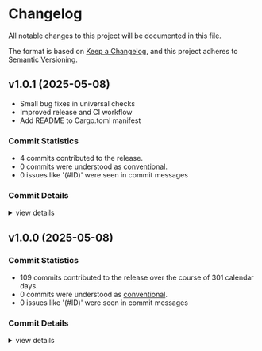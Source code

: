 # Changelog

All notable changes to this project will be documented in this file.

The format is based on [Keep a Changelog](https://keepachangelog.com/en/1.0.0/),
and this project adheres to [Semantic Versioning](https://semver.org/spec/v2.0.0.html).

## v1.0.1 (2025-05-08)

* Small bug fixes in universal checks
* Improved release and CI workflow
* Add README to Cargo.toml manifest

### Commit Statistics

<csr-read-only-do-not-edit/>

 - 4 commits contributed to the release.
 - 0 commits were understood as [conventional](https://www.conventionalcommits.org).
 - 0 issues like '(#ID)' were seen in commit messages

### Commit Details

<csr-read-only-do-not-edit/>

<details><summary>view details</summary>

 * **Uncategorized**
    - Update changelog ([`1f2767f`](https://github.com/fonttools/fontspector/commit/1f2767fb7287ef691e857eba0a4b74923d0f22ae))
    - Adjusting changelogs prior to release of fontspector v1.0.1 ([`c2e98f9`](https://github.com/fonttools/fontspector/commit/c2e98f9f3bd79fb20650ce872d098e723d5ded27))
    - Add changelog ([`cfa49cd`](https://github.com/fonttools/fontspector/commit/cfa49cd37952a26afd540700c3fe82b970125b57))
    - Bump fontspector version ([`59460d9`](https://github.com/fonttools/fontspector/commit/59460d97c94e5292b76133fd2b2e787d7242d529))
</details>

## v1.0.0 (2025-05-08)

### Commit Statistics

<csr-read-only-do-not-edit/>

 - 109 commits contributed to the release over the course of 301 calendar days.
 - 0 commits were understood as [conventional](https://www.conventionalcommits.org).
 - 0 issues like '(#ID)' were seen in commit messages

### Commit Details

<csr-read-only-do-not-edit/>

<details><summary>view details</summary>

 * **Uncategorized**
    - Merge pull request #102 from fonttools/release-prep ([`e5435f4`](https://github.com/fonttools/fontspector/commit/e5435f4ab282338ccc818daca8dacf543de27022))
    - Don't forget readme... ([`6fb2f74`](https://github.com/fonttools/fontspector/commit/6fb2f74b8a341fbc7c427efd88f9d32509398e4a))
    - Read profile cargo files for release ([`5fe1c5a`](https://github.com/fonttools/fontspector/commit/5fe1c5aff636944c257ec25b19004426660db0c2))
    - Prep for 1.0.0 release ([`c1ef822`](https://github.com/fonttools/fontspector/commit/c1ef822c860b8dd53b363c9b69201981c75f757c))
    - Merge pull request #100 from fonttools/iso15008 ([`c42f3f8`](https://github.com/fonttools/fontspector/commit/c42f3f8d0dfdbe97d9fa78342e135de0911d97fc))
    - Bake it in ([`8372ea1`](https://github.com/fonttools/fontspector/commit/8372ea194eb3a21fb074e415e2eab0e8f0d721b0))
    - Merge pull request #96 from fonttools/non-ink-characters ([`1577008`](https://github.com/fonttools/fontspector/commit/15770084eaa140071658b5b6157ceb8174c8eb3a))
    - Process overrides in profile and config file ([`b15fdd8`](https://github.com/fonttools/fontspector/commit/b15fdd8e297d58d3ce2938e2c38a6cc6568cbb86))
    - Merge pull request #92 from fonttools/nixon-feedback ([`0b9a28b`](https://github.com/fonttools/fontspector/commit/0b9a28b9c647bfb7ec0f3ba8156d616fce82b37b))
    - Move skrifa dep to workspace ([`9475563`](https://github.com/fonttools/fontspector/commit/9475563d3da16cf982551f46dd50ec16e9264055))
    - Merge pull request #86 from fonttools/fix-md-filename ([`ef4b330`](https://github.com/fonttools/fontspector/commit/ef4b330bfc81ddff2572b6cf9b979fc0748ec5c2))
    - Wrong name for markdown report template ([`154631b`](https://github.com/fonttools/fontspector/commit/154631bbbf225659843a2b8b3724999385f73b20))
    - Merge pull request #85 from fonttools/html-reporter ([`f7509d1`](https://github.com/fonttools/fontspector/commit/f7509d1b6418bb21feb931153bcbf8f8429af452))
    - Add HTML reporter ([`f090297`](https://github.com/fonttools/fontspector/commit/f0902978433839308e386b0ddd04245247d520bd))
    - Merge pull request #82 from fonttools/python-optional-feature ([`8ca6c47`](https://github.com/fonttools/fontspector/commit/8ca6c471cd917e3a9baa5a711f811de3aabdbd84))
    - Don’t build Python bridge by default ([`17aecb7`](https://github.com/fonttools/fontspector/commit/17aecb70472506aface01fa12661ca531a7a0d78))
    - Merge pull request #79 from fonttools/stdout-reporter ([`622b442`](https://github.com/fonttools/fontspector/commit/622b44224a071d77a9ee0fe49ce6c33de359a3b7))
    - Make clippy happier ([`11d1a12`](https://github.com/fonttools/fontspector/commit/11d1a12b3d30b87cebf09e5f8c4bdba38b70a6ce))
    - Allow for sending reports to stdout, fixes #28 ([`5c4d58e`](https://github.com/fonttools/fontspector/commit/5c4d58ecac42af87393b1f3c39465abec63fd495))
    - Merge pull request #63 from LuxxxLucy/lucy-multiple-proposal-br ([`2d675d5`](https://github.com/fonttools/fontspector/commit/2d675d5bfe5cdb3de99e1a2cf8c65964c144bc52))
    - Fix typo ([`0dee5f2`](https://github.com/fonttools/fontspector/commit/0dee5f29e8c842c1b802d2cfb4ef4ed91b44cd1c))
    - Fix report with multiple proposals ([`12aae41`](https://github.com/fonttools/fontspector/commit/12aae4183be24a71f796f2f86c8adbb2b99caaa4))
    - Merge pull request #78 from fonttools/dep-tidying ([`6633571`](https://github.com/fonttools/fontspector/commit/66335714c16c21c902d8459814a0b37ddfcddf5d))
    - Tidy dependencies ([`9a8c5fa`](https://github.com/fonttools/fontspector/commit/9a8c5face5eadbb2daffb606e4d42af052f73c7c))
    - Merge pull request #77 from fonttools/duckdb ([`610bd5c`](https://github.com/fonttools/fontspector/commit/610bd5c0c6da2d6ab76427e594e2646edac2deac))
    - Merge branch 'main' into duckdb ([`ef0ebe8`](https://github.com/fonttools/fontspector/commit/ef0ebe87d43f220a56310c1a367e9486f2cdff7c))
    - Exception handling ([`f574c71`](https://github.com/fonttools/fontspector/commit/f574c717ae0ff46a149ff7e58d51c24cea32eeb8))
    - Bundle templates and extract, similar to diffenator3 ([`42271d8`](https://github.com/fonttools/fontspector/commit/42271d8090f715c54e4c4a79d586a69bd543f0dc))
    - Update duckdb to suppress warnings ([`85cb392`](https://github.com/fonttools/fontspector/commit/85cb39222a65b9f09d3f4f253d66ceb64fc7f3e8))
    - Add duckdb reporter ([`fce59b3`](https://github.com/fonttools/fontspector/commit/fce59b377a8eca93db4f51c40bd61870b245033c))
    - CSV fixup ([`a4c4c3b`](https://github.com/fonttools/fontspector/commit/a4c4c3b2243eca63d19e18074eff1fa4341037df))
    - CSV reporter ([`0532314`](https://github.com/fonttools/fontspector/commit/053231460e089381d37879858b3b3c0fbb10c9a5))
    - Support loading TOML profiles, convert from Python ([`bc64195`](https://github.com/fonttools/fontspector/commit/bc641955ab91a9926e8cebeb231cf947da1637bc))
    - Optimizations ([`84cd869`](https://github.com/fonttools/fontspector/commit/84cd869bc1d533fa9e6fa498fa61de65ff491290))
    - "He says to follow the crossed out instructions." "Then why were they crossed out?" ([`74fcb5e`](https://github.com/fonttools/fontspector/commit/74fcb5ef9c8590d81da45c253fe20feddaba4221))
    - Warnings fix ([`c90d6c0`](https://github.com/fonttools/fontspector/commit/c90d6c086ae41c982fe2f4512158741979acca97))
    - Allow for chaining hotfixes ([`9543e3d`](https://github.com/fonttools/fontspector/commit/9543e3da857864027bc6e69d86b52b2d6fd4500b))
    - Update vesions, minimize dependencies ([`8f43370`](https://github.com/fonttools/fontspector/commit/8f433709f66727148a18278383c3b519ce99e331))
    - Fold article/ into parent directory's group ([`9188c5a`](https://github.com/fonttools/fontspector/commit/9188c5aa87767418e2cc2ddebf2110b9d4551704))
    - Collections can have a name ([`5c202d7`](https://github.com/fonttools/fontspector/commit/5c202d75cd9623a2275d2a95fde91554014891ed))
    - Alternative implementation of --list-checks-json ([`3258ea4`](https://github.com/fonttools/fontspector/commit/3258ea42a31ffddb65581875bf8c7058207c63e4))
    - Various cleanups ([`9bb92fc`](https://github.com/fonttools/fontspector/commit/9bb92fca9e86079c9d6422220742d995583d74a3))
    - HELLLOOO shared mutable state! ([`ec1bdfa`](https://github.com/fonttools/fontspector/commit/ec1bdfaacfae1a33fd0afc7246d0af398f7f3b9d))
    - Minimize tera dependencies ([`54451d4`](https://github.com/fonttools/fontspector/commit/54451d4bf3e2ca31ea2e987687b9fa32ed49c0c2))
    - Only use clap in the CLI ([`a54b63f`](https://github.com/fonttools/fontspector/commit/a54b63fdd5eaedcfd56c22dd55b6df77d7ff3f32))
    - Store timing information for tests ([`0a3c032`](https://github.com/fonttools/fontspector/commit/0a3c0327b46451e751cee3a2d85c44190d1f699e))
    - Add interpolation issues check ([`7671c6b`](https://github.com/fonttools/fontspector/commit/7671c6bc9c045ff6842356ba5437d48ae3f3d313))
    - Share itertools versions ([`71e6f81`](https://github.com/fonttools/fontspector/commit/71e6f81d35e3fbe8540a38ec532e382effa87459))
    - Add --full-lists ([`8e1ae0b`](https://github.com/fonttools/fontspector/commit/8e1ae0b994b7b050c12245b32116d561554d9523))
    - Improve check listing and ordering ([`1b9e239`](https://github.com/fonttools/fontspector/commit/1b9e239d675f40f6ca87d057352c2bc0ff47d952))
    - Don’t report things below worst-status loglevel ([`8c4994b`](https://github.com/fonttools/fontspector/commit/8c4994b70ab046d049365e5aed9f891f5fa1f55e))
    - Limit input files to files, not directories ([`2a00817`](https://github.com/fonttools/fontspector/commit/2a0081783478e7a0ecff7fbbc198793ef0a48c17))
    - Good to show off sometimes ([`e6b1e8e`](https://github.com/fonttools/fontspector/commit/e6b1e8e141c10806a8f39ad1dae132d567005fb4))
    - Tidy up release build warning ([`f972432`](https://github.com/fonttools/fontspector/commit/f972432d282db72d5d8bd313776464f6dc2c4dc1))
    - Some leftovers from universal/opentype split ([`c71f0da`](https://github.com/fonttools/fontspector/commit/c71f0da94f981a4bc69bda022ad1a2039a17f0d9))
    - Everybody loves progress bars ([`a417c60`](https://github.com/fonttools/fontspector/commit/a417c60c12008d0143fa8dbcd38e9a069eea3dc3))
    - Merge pull request #15 from felipesanches/issue_14 ([`57a2274`](https://github.com/fonttools/fontspector/commit/57a2274c13a2ac02292eaf60ec37f7cb63098304))
    - Split profiles Universal and OpenType ([`72550af`](https://github.com/fonttools/fontspector/commit/72550af9c9c8f9a9f4dad37a52f789290b4f6fb8))
    - Make Python fallback optional ([`4139866`](https://github.com/fonttools/fontspector/commit/413986622af03909f3eadcbbe5b525cad22b98db))
    - Rework Python bridge ([`e357d73`](https://github.com/fonttools/fontspector/commit/e357d73000b82b71ee93f28f71c5b16c5ca819d1))
    - Pass check metadata (a JSON string) into the check itself ([`f1013ab`](https://github.com/fonttools/fontspector/commit/f1013ab087b6c9aa16834b9e1ff371cb0cd541be))
    - Make section optional, fixes #11 ([`fc36a5c`](https://github.com/fonttools/fontspector/commit/fc36a5c506918139969d0bb60a8d924e017c2641))
    - Pass check metadata (a JSON string) into the check itself ([`b682152`](https://github.com/fonttools/fontspector/commit/b68215290bff6f1bd373e6c6ee2ab822d51eba4f))
    - Make section optional, fixes #11 ([`bcce8f9`](https://github.com/fonttools/fontspector/commit/bcce8f9009ce747f26d5cd4bfcfa4d83b0576ee6))
    - List checks ([`332ecc3`](https://github.com/fonttools/fontspector/commit/332ecc3dd7bcfd390dc9ee90bb2ea5e86b6c4d88))
    - Format ([`1cc1629`](https://github.com/fonttools/fontspector/commit/1cc162946dec0f3931aae9071995914f43224c58))
    - Improvements to parallelism ([`fd654ac`](https://github.com/fonttools/fontspector/commit/fd654ac5db60d7c356e460be8762d81b3e4ebaac))
    - Terminal tweaks ([`e28e00f`](https://github.com/fonttools/fontspector/commit/e28e00f85dbc1454cd9f3ded9bf2ff3176b51983))
    - Show rationale once per result, fixes #3 ([`ec67778`](https://github.com/fonttools/fontspector/commit/ec67778c5ba3bd9e869399b47068a14287d75d74))
    - More universal/opentype checks ([`f5750bd`](https://github.com/fonttools/fontspector/commit/f5750bdf9cdfcf5b1e5fefb76bc34a600046b488))
    - Clippy lints ([`d46fdc3`](https://github.com/fonttools/fontspector/commit/d46fdc3ca2517e26a8d8fe5d91a6fded279b43ed))
    - Tidy up checkorder madness, make siblings work in WASM ([`da1d142`](https://github.com/fonttools/fontspector/commit/da1d14229143dd009cf2a4987846e296eb305388))
    - WIP solve the sibling problem ([`10430e5`](https://github.com/fonttools/fontspector/commit/10430e572099e1185247ab78b083de43c154f1a6))
    - Make TestableCollection the primary unit of testing ([`70da856`](https://github.com/fonttools/fontspector/commit/70da8567069c053415067598ffbe428901784b59))
    - Clippy lints ([`9da264f`](https://github.com/fonttools/fontspector/commit/9da264f9eb177149c6212ed316fc28ef77761652))
    - Tidy up dependencies ([`395112f`](https://github.com/fonttools/fontspector/commit/395112f646b53d446dd082174026fa3ce381f095))
    - Split hotfixing from reporting ([`5ff0e39`](https://github.com/fonttools/fontspector/commit/5ff0e39aed5fc96c2f8ef77debb9099831d39f56))
    - Improve terminal reporting, add ghmarkdown ([`6480cf0`](https://github.com/fonttools/fontspector/commit/6480cf0c4ba14bfab6ce4ba035c1d3980f8414f9))
    - Checks are now serializable, JSON reporter is easy! ([`fa0fbbc`](https://github.com/fonttools/fontspector/commit/fa0fbbced9545e523c29ee76b9514d4fce45c13b))
    - Rearrange run result struct, add subresult codenames/severity ([`2d99a2b`](https://github.com/fonttools/fontspector/commit/2d99a2b760b43d7cdf4630800d25493e0d7485a1))
    - Tidy up deps ([`423b231`](https://github.com/fonttools/fontspector/commit/423b23133690a46092819600aff82adffaf7fdfa))
    - Simple, not very good, JSON reporter ([`ce5decf`](https://github.com/fonttools/fontspector/commit/ce5decf64f19bf5322b56955a2ce94ec90aeb4c8))
    - Support --succinct ([`85c5f81`](https://github.com/fonttools/fontspector/commit/85c5f81a09b60cc116335cfcb233adb6084327b6))
    - Fix bad merge ([`ad70d24`](https://github.com/fonttools/fontspector/commit/ad70d249e93c20c29b474adea4a77b2244ab58f3))
    - Begin to separate reporters ([`22a7aef`](https://github.com/fonttools/fontspector/commit/22a7aefce4080033412ad22c5112b7375115a23b))
    - Tidy up results handling ([`9eab7d7`](https://github.com/fonttools/fontspector/commit/9eab7d786d92f77fa0c2c91a85b876e29af5e1f8))
    - Split reporters out ([`b4bae8e`](https://github.com/fonttools/fontspector/commit/b4bae8ea05fdd62c07522aa651e356710e865827))
    - Hook up network args ([`aed3345`](https://github.com/fonttools/fontspector/commit/aed3345a681a20d4a4d74c637fbc17158fba5953))
    - Tidy up ([`1ba78b8`](https://github.com/fonttools/fontspector/commit/1ba78b8d19b60f35883a233362d07475427e8fd5))
    - Add configuration and check context ([`caeb4b7`](https://github.com/fonttools/fontspector/commit/caeb4b7478a4a51bd5130fe85eb7043758e2236d))
    - Support -q ([`edc0697`](https://github.com/fonttools/fontspector/commit/edc0697ebff8d520e3db363849658ad61f6e9fba))
    - Port some fontbakery options ([`ef810af`](https://github.com/fonttools/fontspector/commit/ef810af2ef6ddabbdd63b9f4b8c8d5d5fd64aae5))
    - Improve display ([`27c29fd`](https://github.com/fonttools/fontspector/commit/27c29fdfe1ee02e8dc337e9542c288ca93efc0cb))
    - Merge pull request #5 from felipesanches/rationales_not_optional ([`ee113d9`](https://github.com/fonttools/fontspector/commit/ee113d98a0cb146a764163c6afeacae05f0ece9f))
    - Merge branch 'main' into rationales_not_optional ([`37122c3`](https://github.com/fonttools/fontspector/commit/37122c334183fa689fbe4f5617b1ca24e6abb95c))
    - Be (slightly) more grown-up about error handling ([`2818a76`](https://github.com/fonttools/fontspector/commit/2818a764da76b9acc2c33127cb156238dca970c1))
    - Rationale and proposal fields are not optional ([`752d559`](https://github.com/fonttools/fontspector/commit/752d5593f3c5a345a781f8b76e5907607bda7dbd))
    - Fix check order, slightly improve reporting ([`cc98245`](https://github.com/fonttools/fontspector/commit/cc98245bd4e712cfc71d789e28a763da1e13eb2d))
    - Bake in GF profile ([`1628604`](https://github.com/fonttools/fontspector/commit/16286048b26e5a6fb7d07ab5ef69e05e9c592b09))
    - Allow included profiles, make registering profile a Result ([`4d7a296`](https://github.com/fonttools/fontspector/commit/4d7a296a76c2717c895784d8d1e795a1740a3859))
    - Apply hotfixes ([`9dfab85`](https://github.com/fonttools/fontspector/commit/9dfab855d6e2e4591b71c5f5ec3fbcbadaeaa7e7))
    - Make check registry a map ([`44aae7b`](https://github.com/fonttools/fontspector/commit/44aae7bdc987e6a01587fcfd38dabb5fdfdeadd8))
    - Make it parallelable ([`a00b396`](https://github.com/fonttools/fontspector/commit/a00b3961e5461983bbc1b0b06baf367f4c357e2c))
    - Tidy lots of things up, allow pluggable file types ([`1651816`](https://github.com/fonttools/fontspector/commit/1651816d634137e319925acb9dc33da66ccf38e9))
    - Rename workspace members ([`f97a39a`](https://github.com/fonttools/fontspector/commit/f97a39a80faf667006de20741f14e7736c5a966c))
    - Clean up warnings ([`b2a6b0b`](https://github.com/fonttools/fontspector/commit/b2a6b0b5b8316b78db740222ec2287f3d69bd366))
    - Add the concept of a profile ([`41a37dc`](https://github.com/fonttools/fontspector/commit/41a37dc02a6aa9f16b369af304c5c70861343439))
    - Rename some stuff ([`f174d56`](https://github.com/fonttools/fontspector/commit/f174d56325e86cd4ade690ab8e5ffaa9fcecca30))
    - Move to plugin architecture ([`5fdf975`](https://github.com/fonttools/fontspector/commit/5fdf9750991176c8e2776557ce6c17c642c24a73))
</details>

